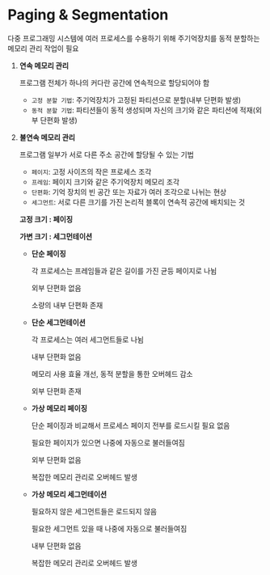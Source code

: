 # Paging & Segmentation

다중 프로그래밍 시스템에 여러 프로세스를 수용하기 위해 주기억장치를 동적 분할하는 메모리 관리 작업이 필요

1. **연속 메모리 관리**

   프로그램 전체가 하나의 커다란 공간에 연속적으로 할당되어야 함

   * `고정 분할 기법`: 주기억장치가 고정된 파티션으로 분할(내부 단편화 발생)
   * `동적 분할 기법`: 파티션들이 동적 생성되며 자신의 크기와 같은 파티션에 적재(외부 단편화 발생)

2. **불연속 메모리 관리**

   프로그램 일부가 서로 다른 주소 공간에 할당될 수 있는 기법

   * `페이지`: 고정 사이즈의 작은 프로세스 조각
   * `프레임`: 페이지 크기와 같은 주기억장치 메모리 조각
   * `단편화`: 기억 장치의 빈 공간 또는 자료가 여러 조각으로 나뉘는 현상
   * `세그먼트`: 서로 다른 크기를 가진 논리적 블록이 연속적 공간에 배치되는 것

   **고정 크기 : 페이징**

   **가변 크기 : 세그먼테이션**

   * **단순 페이징**

     각 프로세스는 프레임들과 같은 길이를 가진 균등 페이지로 나뉨

     외부 단편화 없음

     소량의 내부 단편화 존재

   * **단순 세그먼테이션**

     각 프로세스는 여러 세그먼트들로 나뉨

     내부 단편화 없음

     메모리 사용 효율 개선, 동적 분할을 통한 오버헤드 감소

     외부 단편화 존재

   * **가상 메모리 페이징**

     단순 페이징과 비교해서 프로세스 페이지 전부를 로드시킬 필요 없음

     필요한 페이지가 있으면 나중에 자동으로 불러들여짐

     외부 단편화 없음

     복잡한 메모리 관리로 오버헤드 발생

   * **가상 메모리 세그먼테이션**

     필요하지 않은 세그먼트들은 로드되지 않음

     필요한 세그먼트 있을 때 나중에 자동으로 불러들여짐

     내부 단편화 없음

     복잡한 메모리 관리로 오버헤드 발생
